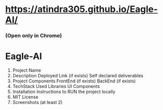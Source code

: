 # https://atindra305.github.io/Eagle-AI/
### (Open only in Chrome)

# Eagle-AI

1. Project Name
2. Description
Deployed Link (if exists)
Self declared deliverables
3. Project Components
FrontEnd (if exists)
BackEnd (if exists)
4. TechStack Used
Libraries
UI Components
5. Installation
Instructions to RUN the project locally
6. MIT License
7. Screenshots (at least 2)

